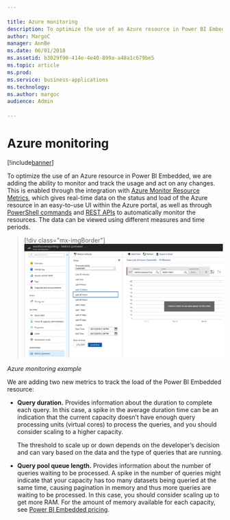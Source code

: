 ```yaml
---

title: Azure monitoring
description: To optimize the use of an Azure resource in Power BI Embedded, we are adding the ability to monitor and track the usage and act on any changes.
author: MargoC
manager: AnnBe
ms.date: 06/01/2018
ms.assetid: b3029f90-414e-4e40-899a-a48a1c679be5
ms.topic: article
ms.prod: 
ms.service: business-applications
ms.technology: 
ms.author: margoc
audience: Admin

---
```

#  Azure monitoring




[!include[banner](../../../includes/banner.md)]

To optimize the use of an Azure resource in Power BI Embedded, we are adding the
ability to monitor and track the usage and act on any changes. This is enabled
through the integration with [Azure Monitor Resource
Metrics](https://docs.microsoft.com/en-us/azure/monitoring-and-diagnostics/monitoring-overview-metrics),
which gives real-time data on the status and load of the Azure resource in an
easy-to-use UI within the Azure portal, as well as through [PowerShell
commands](https://docs.microsoft.com/en-us/powershell/module/azurerm.insights/get-azurermmetric?view=azurermps-5.3.0)
and [REST APIs](https://docs.microsoft.com/en-us/rest/api/monitor/metrics/list)
to automatically monitor the resources. The data can be viewed using different
measures and time periods.

> [!div class="mx-imgBorder"] 
> ![A screenshot of an example of Azure monitoring](media/azure-monitoring-1.png "A screenshot of an example of Azure monitoring")
<!-- picture -->


*Azure monitoring example*

We are adding two new metrics to track the load of the Power BI Embedded
resource:

-   **Query duration.** Provides information about the duration to complete each
    query. In this case, a spike in the average duration time can be an
    indication that the current capacity doesn’t have enough query processing
    units (virtual cores) to process the queries, and you should consider
    scaling to a higher capacity.

    The threshold to scale up or down depends on the developer’s decision and can
vary based on the data and the type of queries that are running.

-   **Query pool queue length.** Provides information about the number of
    queries waiting to be processed. A spike in the number of queries might
    indicate that your capacity has too many datasets being queried at the same
    time, causing pagination in memory and thus more queries are waiting to be
    processed. In this case, you should consider scaling up to get more RAM. For
    the amount of memory available for each capacity, see [Power BI Embedded
    pricing](https://azure.microsoft.com/en-us/pricing/details/power-bi-embedded/).
